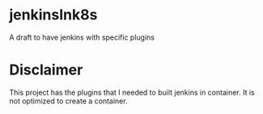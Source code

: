 # jenkinsInk8s

A draft to have jenkins with specific plugins

# Disclaimer

This project has the plugins that I needed to built jenkins in container. It is not optimized to create a container. 
